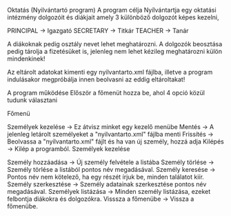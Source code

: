 Oktatás (Nyilvántartó program)
A program célja
Nyílvántartja egy oktatási intézmény dolgozóit és diákjait amely 3 különböző dolgozót képes kezelni,

PRINCIPAL -> Igazgató
SECRETARY -> Titkár
TEACHER -> Tanár

A diákoknak pedig osztály nevet lehet meghatározni. A dolgozók beosztása pedig tárolja a fizetésüket is, jelenleg nem lehet kézileg meghatározni külön mindenkinek!

Az eltárolt adatokat kimenti egy nyilvantarto.xml fájlba, illetve a program indulásakor megpróbálja innen beolvasni az eddig eltároltakat!

A program működése
Először a főmenüt hozza be, ahol 4 opció közül tudunk választani

Főmenü

Személyek kezelése -> Ez átvisz minket egy kezelő menübe
Mentés -> A jelenleg letárolt személyeket a "nyilvantarto.xml" fájlba menti
Frissítés -> Beolvassa a "nyilvantarto.xml" fájlt és ha van új személy, hozzá adja
Kilépés -> Kilép a programból.
Személyek kezelése

Személy hozzáadása -> Új személy felvétele a listába
Személy törlése -> Személy törlése a listából pontos név megadásával.
Személy keresése -> Pontos név nem kötelező, ha egy részét írjuk be, minden találatot kiír.
Személy szerkesztése -> Személy adatainak szerkesztése pontos név megadásával.
Személyek listázása -> Minden személy listázása, ezeket felbontja diákokra és dolgozókra.
Visssza a főmenübe -> Vissza a főmenübe.